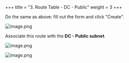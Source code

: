 +++
title = "3. Route Table - DC - Public"
weight = 3
+++


Do the same as above: fill out the form and click "Create".


![image.png](/images/004-iv-setup-vpc-dc-resources/16-498508-image.png)


Associate this route with the **DC - Public subnet**.


![image.png](/images/004-iv-setup-vpc-dc-resources/16-782519-image.png)


![image.png](/images/004-iv-setup-vpc-dc-resources/16-140056-image.png)


